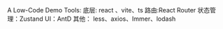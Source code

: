 A Low-Code Demo
Tools:
底层: react 、vite、ts
路由:React Router
状态管理：Zustand
UI：AntD
其他： less、axios、Immer、lodash